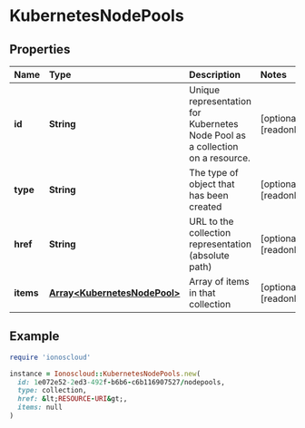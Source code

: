 # KubernetesNodePools

## Properties

| Name | Type | Description | Notes |
| :--- | :--- | :--- | :--- |
| **id** | **String** | Unique representation for Kubernetes Node Pool as a collection on a resource. | \[optional\]\[readonly\] |
| **type** | **String** | The type of object that has been created | \[optional\]\[readonly\] |
| **href** | **String** | URL to the collection representation \(absolute path\) | \[optional\]\[readonly\] |
| **items** | [**Array&lt;KubernetesNodePool&gt;**](kubernetesnodepool.md) | Array of items in that collection | \[optional\]\[readonly\] |

## Example

```ruby
require 'ionoscloud'

instance = Ionoscloud::KubernetesNodePools.new(
  id: 1e072e52-2ed3-492f-b6b6-c6b116907527/nodepools,
  type: collection,
  href: &lt;RESOURCE-URI&gt;,
  items: null
)
```

